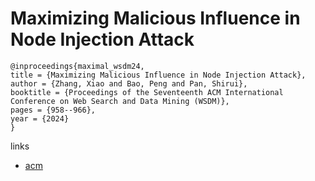 # Maximizing Malicious Influence in Node Injection Attack

```
@inproceedings{maximal_wsdm24,
title = {Maximizing Malicious Influence in Node Injection Attack},
author = {Zhang, Xiao and Bao, Peng and Pan, Shirui},
booktitle = {Proceedings of the Seventeenth ACM International Conference on Web Search and Data Mining (WSDM)},
pages = {958--966},
year = {2024}
}
```

links
- [acm](https://dl.acm.org/doi/10.1145/3616855.3635790)
